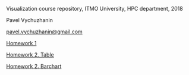 Visualization course repository, ITMO University, HPC department, 2018

Pavel Vychuzhanin

pavel.vychuzhanin@gmail.com


[Homework 1](http://j3fall.github.io/hw1/)

[Homework 2. Table](http://j3fall.github.io/hw2/index)

[Homework 2. Barchart](http://j3fall.github.io/hw2/barchart)

